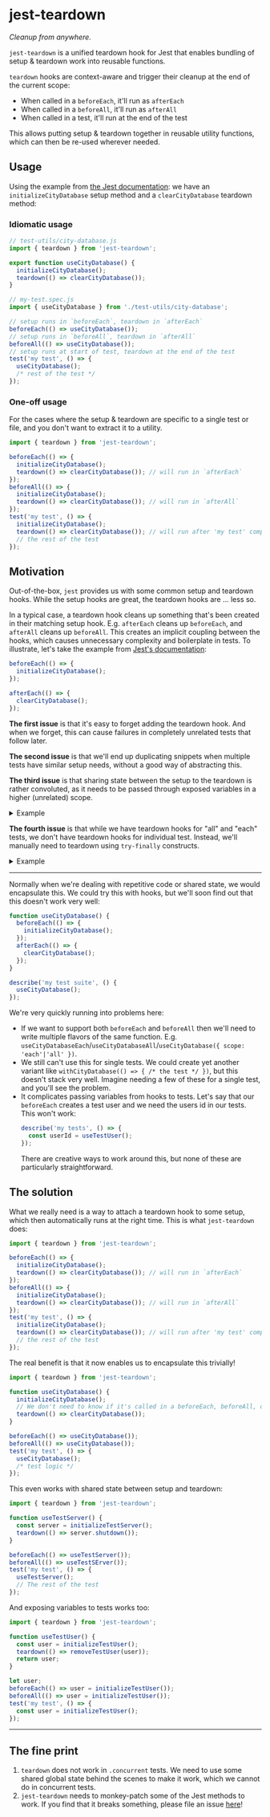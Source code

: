 # jest-teardown

_Cleanup from anywhere._

`jest-teardown` is a unified teardown hook for Jest that enables bundling of setup & teardown work into reusable functions.

`teardown` hooks are context-aware and trigger their cleanup at the end of the current scope:

- When called in a `beforeEach`, it'll run as `afterEach`
- When called in a `beforeAll`, it'll run as `afterAll`
- When called in a test, it'll run at the end of the test

This allows putting setup & teardown together in reusable utility functions, which can then be re-used wherever needed.

## Usage
Using the example from [the Jest documentation](https://jestjs.io/docs/setup-teardown): we have an `initializeCityDatabase` setup method and a `clearCityDatabase` teardown method:

### Idiomatic usage

```javascript
// test-utils/city-database.js
import { teardown } from 'jest-teardown';

export function useCityDatabase() {
  initializeCityDatabase();
  teardown(() => clearCityDatabase());
}

// my-test.spec.js
import { useCityDatabase } from './test-utils/city-database';

// setup runs in `beforeEach`, teardown in `afterEach`
beforeEach(() => useCityDatabase());
// setup runs in `beforeAll`, teardown in `afterAll`
beforeAll(() => useCityDatabase());
// setup runs at start of test, teardown at the end of the test
test('my test', () => {
  useCityDatabase();
  /* rest of the test */
});
```


### One-off usage

For the cases where the setup & teardown are specific to a single test or file, and you don't want to extract it to a utility.

```javascript
import { teardown } from 'jest-teardown';

beforeEach(() => {
  initializeCityDatabase();
  teardown(() => clearCityDatabase()); // will run in `afterEach`
});
beforeAll(() => {
  initializeCityDatabase();
  teardown(() => clearCityDatabase()); // will run in `afterAll`
});
test('my test', () => {
  initializeCityDatabase();
  teardown(() => clearCityDatabase()); // will run after 'my test' completes
  // the rest of the test
});
```


## Motivation

Out-of-the-box, `jest` provides us with some common setup and teardown hooks. While the setup hooks are great, the teardown hooks are ... less so.

In a typical case, a teardown hook cleans up something that's been created in their matching setup hook.
E.g. `afterEach` cleans up `beforeEach`, and `afterAll` cleans up `beforeAll`.
This creates an implicit coupling between the hooks, which causes unnecessary complexity and boilerplate in tests.
To illustrate, let's take the example from [Jest's documentation](https://jestjs.io/docs/setup-teardown):

```javascript
beforeEach(() => {
  initializeCityDatabase();
});

afterEach(() => {
  clearCityDatabase();
});
```

**The first issue** is that it's easy to forget adding the teardown hook. And when we forget, this can cause failures in completely unrelated tests that follow later.

**The second issue** is that we'll end up duplicating snippets when multiple tests have similar setup needs, without a good way of abstracting this.

**The third issue** is that sharing state between the setup to the teardown is rather convoluted, as it needs to be passed through exposed variables in a higher (unrelated) scope.
<details>
<summary>Example</summary>

```javascript
// Server isn't accessed by the tests, but we're still forced to keep track of it for the `afterEach` hook.
let server;

beforeEach(() => {
  server = initializeTestServer();
});

afterEach(() => {
  server?.shutdown();
});
```

-----

</details>


**The fourth issue** is that while we have teardown hooks for "all" and "each" tests, we don't have teardown hooks for individual test. Instead, we'll manually need to teardown using `try-finally` constructs.
<details>
  <summary>Example</summary>

  ```javascript
  // If we only need our teardown for some isolated test(s),
  // then we'll need to write something boilerplate-heavy like this:

  it('does something', () => {
    let server;
    try {
      server = initializeTestServer();
      /* The actual test */
    } finally {
      server?.shutdown();
    }
  });
  ```

</details>

----

Normally when we're dealing with repetitive code or shared state, we would encapsulate this. We could try this with hooks, but we'll soon find out that this doesn't work very well:

```javascript
function useCityDatabase() {
  beforeEach(() => {
    initializeCityDatabase();
  });
  afterEach(() => {
    clearCityDatabase();
  });
}

describe('my test suite', () {
  useCityDatabase();
});
```

We're very quickly running into problems here:
- If we want to support both `beforeEach` and `beforeAll` then we'll need to write multiple flavors of the same function. E.g. `useCityDatabaseEach`/`useCityDatabaseAll`/`useCityDatabase({ scope: 'each'|'all' })`.
- We still can't use this for single tests. We could create yet another variant like `withCityDatabase(() => { /* the test */ })`, but this doesn't stack very well. Imagine needing a few of these for a single test, and you'll see the problem.
- It complicates passing variables from hooks to tests. Let's say that our `beforeEach` creates a test user and we need the users id in our tests. This won't work:
  ```javascript
  describe('my tests', () => {
    const userId = useTestUser();
  });
  ```
  There are creative ways to work around this, but none of these are particularly straightforward.

## The solution

What we really need is a way to attach a teardown hook to some setup, which then automatically runs at the right time. This is what `jest-teardown` does:

```javascript
import { teardown } from 'jest-teardown';

beforeEach(() => {
  initializeCityDatabase();
  teardown(() => clearCityDatabase()); // will run in `afterEach`
});
beforeAll(() => {
  initializeCityDatabase();
  teardown(() => clearCityDatabase()); // will run in `afterAll`
});
test('my test', () => {
  initializeCityDatabase();
  teardown(() => clearCityDatabase()); // will run after 'my test' completes
  // the rest of the test
});
```

The real benefit is that it now enables us to encapsulate this trivially!

```javascript
import { teardown } from 'jest-teardown';

function useCityDatabase() {
  initializeCityDatabase();
  // We don't need to know if it's called in a beforeEach, beforeAll, or in a test. jest-teardown handles that for us.
  teardown(() => clearCityDatabase());
}

beforeEach(() => useCityDatabase());
beforeAll(() => useCityDatabase());
test('my test', () => {
  useCityDatabase();
  /* test logic */
});
```

This even works with shared state between setup and teardown:

```javascript
import { teardown } from 'jest-teardown';

function useTestServer() {
  const server = initializeTestServer();
  teardown(() => server.shutdown());
}

beforeEach(() => useTestServer());
beforeAll(() => useTestSErver());
test('my test', () => {
  useTestServer();
  // The rest of the test
});
```

And exposing variables to tests works too:

```javascript
import { teardown } from 'jest-teardown';

function useTestUser() {
  const user = initializeTestUser();
  teardown(() => removeTestUser(user));
  return user;
}

let user;
beforeEach(() => user = initializeTestUser());
beforeAll(() => user = initializeTestUser());
test('my test', () => {
  const user = initializeTestUser();
});
```

----

## The fine print

1. `teardown` does not work in `.concurrent` tests. We need to use some shared global state behind the scenes to make it work, which we cannot do in concurrent tests.
2. `jest-teardown` needs to monkey-patch some of the Jest methods to work. If you find that it breaks something, please file an issue [here](https://github.com/TiddoLangerak/jest-teardown/issues)!
